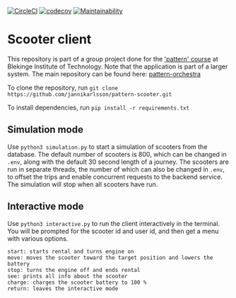 [![CircleCI](https://circleci.com/gh/jannikarlsson/pattern-scooter/tree/main.svg?style=svg)](https://circleci.com/gh/jannikarlsson/pattern-scooter/tree/main) [![codecov](https://codecov.io/gh/jannikarlsson/pattern-scooter/branch/main/graph/badge.svg?token=M7OUB0KUIE)](https://codecov.io/gh/jannikarlsson/pattern-scooter) [![Maintainability](https://api.codeclimate.com/v1/badges/d520f7cce27da41d4490/maintainability)](https://codeclimate.com/github/jannikarlsson/pattern-scooter/maintainability)

# Scooter client
This repository is part of a group project done for the ['pattern' course](https://www.bth.se/utbildning/program-och-kurser/kurser/20232/BR4QJ/) at Blekinge Institute of Technology. Note that the application is part of a larger system. The main repository can be found here: [pattern-orchestra](https://github.com/datalowe/pattern-orchestra)

To clone the repository, run `git clone https://github.com/jannikarlsson/pattern-scooter.git`

To install dependencies, run `pip install -r requirements.txt`

## Simulation mode

Use `python3 simulation.py` to start a simulation of scooters from the database. The default number of scooters is 800, which can be changed in `.env`, along with the default 30 second length of a journey. The scooters are run in separate threads, the number of which can also be changed in `.env`, to offset the trips and enable concurrent requests to the backend service. The simulation will stop when all scooters have run.

## Interactive mode

Use `python3 interactive.py` to run the client interactively in the terminal. You will be prompted for the scooter id and user id, and then get a menu with various options.

```
start: starts rental and turns engine on
move: moves the scooter toward the target position and lowers the battery
stop: turns the engine off and ends rental
see: prints all info about the scooter
charge: charges the scooter battery to 100 %
return: leaves the interactive mode
```
